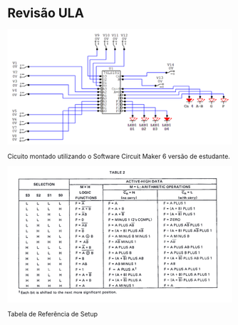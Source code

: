 # Revisão ULA

![Projeto usando o SN74LS181](./Assets/ULA.png?raw=true "SN74LS181")

Cicuito montado utilizando o Software Circuit Maker 6 versão de estudante. 


![Tabela de Referência de uso do SN74LS181](./Assets/operations_reference.PNG?raw=true)

Tabela de Referência de Setup 
